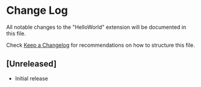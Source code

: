 # Change Log

All notable changes to the "HelloWorld" extension will be documented in this file.

Check [Keep a Changelog](http://keepachangelog.com/) for recommendations on how to structure this file.

## [Unreleased]

- Initial release